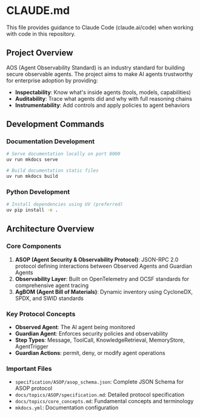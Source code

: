 # CLAUDE.md

This file provides guidance to Claude Code (claude.ai/code) when working with code in this repository.

## Project Overview

AOS (Agent Observability Standard) is an industry standard for building secure observable agents. The project aims to make AI agents trustworthy for enterprise adoption by providing:
- **Inspectability**: Know what's inside agents (tools, models, capabilities)
- **Auditability**: Trace what agents did and why with full reasoning chains
- **Instrumentability**: Add controls and apply policies to agent behaviors

## Development Commands

### Documentation Development
```bash
# Serve documentation locally on port 8000
uv run mkdocs serve

# Build documentation static files
uv run mkdocs build
```

### Python Development
```bash
# Install dependencies using UV (preferred)
uv pip install -e .
```

## Architecture Overview

### Core Components
1. **ASOP (Agent Security & Observability Protocol)**: JSON-RPC 2.0 protocol defining interactions between Observed Agents and Guardian Agents
2. **Observability Layer**: Built on OpenTelemetry and OCSF standards for comprehensive agent tracing
3. **AgBOM (Agent Bill of Materials)**: Dynamic inventory using CycloneDX, SPDX, and SWID standards

### Key Protocol Concepts
- **Observed Agent**: The AI agent being monitored
- **Guardian Agent**: Enforces security policies and observability
- **Step Types**: Message, ToolCall, KnowledgeRetrieval, MemoryStore, AgentTrigger
- **Guardian Actions**: permit, deny, or modify agent operations

### Important Files
- `specification/ASOP/asop_schema.json`: Complete JSON Schema for ASOP protocol
- `docs/topics/ASOP/specification.md`: Detailed protocol specification
- `docs/topics/core_concepts.md`: Fundamental concepts and terminology
- `mkdocs.yml`: Documentation configuration